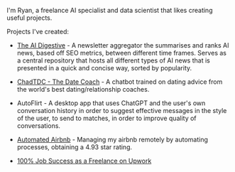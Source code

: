 I'm Ryan, a freelance AI specialist and data scientist that likes creating useful projects.

Projects I've created:

* [The AI Digestive](https://theaidigestive.com) - A newsletter aggregator the summarises and ranks AI news, based off SEO metrics, between different time frames. Serves as a central repository that hosts all different types of AI news that is presented in a quick and concise way, sorted by popularity. 

* [ChadTDC - The Date Coach](https://play.google.com/store/apps/details?id=com.automiserai.ChadTDC) - A chatbot trained on dating advice from the world's best dating/relationship coaches.

* AutoFlirt - A desktop app that uses ChatGPT and the user's own conversation history in order to suggest effective messages in the style of the user, to send to matches, in order to improve quality of conversations.

* [Automated Airbnb](https://www.airbnb.co.uk/rooms/52876716?preview_for_ml=true&source_impression_id=p3_1698158287_L2UKK4xbb%2FTaEgVc) - Managing my airbnb remotely by automating processes, obtaining a  4.93 star rating.

* [100% Job Success as a Freelance on Upwork](https://www.upwork.com/freelancers/~01657a3e3e92683896?viewMode=1)


<!---
rypoll/rypoll is a ✨ special ✨ repository because its `README.md` (this file) appears on your GitHub profile.
You can click the Preview link to take a look at your changes.
--->
